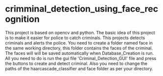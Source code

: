 # crimminal_detection_using_face_recognition
This project is based on opencv and python. The basic idea of this project is to make it easier for police to catch criminals. This projects detects criminals and alerts the police.
You need to create a folder named face in the same working directory, this folder contains the faces of the criminal. The faces will will be saved automatically when Database_Creation is run.
All you need to do is run the gui file 'Criminal_Detection_GUI' file and press the buttons to create and detect criminal. Also you need to change the paths of the haarcascade_classifier and face folder as per your directory.
